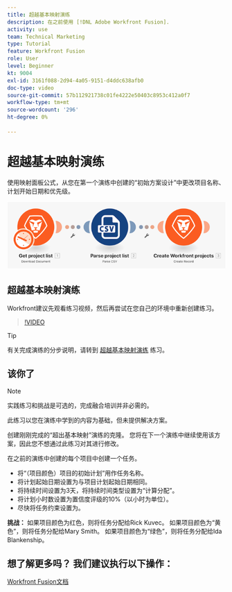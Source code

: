 ```yaml
---
title: 超越基本映射演练
description: 在之前使用 [!DNL Adobe Workfront Fusion].
activity: use
team: Technical Marketing
type: Tutorial
feature: Workfront Fusion
role: User
level: Beginner
kt: 9004
exl-id: 3161f088-2d94-4a05-9151-d4ddc638afb0
doc-type: video
source-git-commit: 57b112921738c01fe4222e50403c8953c412a0f7
workflow-type: tm+mt
source-wordcount: '296'
ht-degree: 0%

---
```


# 超越基本映射演练

使用映射面板公式，从您在第一个演练中创建的“初始方案设计”中更改项目名称、计划开始日期和优先级。

![融合场景的图像](assets/understand-the-basics-1.png)

## 超越基本映射演练

Workfront建议先观看练习视频，然后再尝试在您自己的环境中重新创建练习。

>[!VIDEO](https://video.tv.adobe.com/v/335264/?quality=12&learn=on)

>[!TIP]
>
>有关完成演练的分步说明，请转到 [超越基本映射演练](https://experienceleague.adobe.com/docs/workfront-learn/tutorials-workfront/fusion/exercises/beyond-basic-mapping.html?lang=en) 练习。

## 该你了

>[!NOTE]
>
>实践练习和挑战是可选的，完成融合培训并非必需的。

此练习以您在演练中学到的内容为基础，但未提供解决方案。

创建刚刚完成的“超出基本映射”演练的克隆。 您将在下一个演练中继续使用该方案，因此您不想通过此练习对其进行修改。

在之前的演练中创建的每个项目中创建一个任务。

* 将“（项目颜色）项目的初始计划”用作任务名称。
* 将计划起始日期设置为与项目计划起始日期相同。
* 将持续时间设置为3天，将持续时间类型设置为“计算分配”。
* 将计划小时数设置为置信度评级的10%（以小时为单位）。
* 尽快将任务约束设置为。

**挑战：** 如果项目颜色为红色，则将任务分配给Rick Kuvec。 如果项目颜色为“黄色”，则将任务分配给Mary Smith。 如果项目颜色为“绿色”，则将任务分配给Ida Blankenship。

## 想了解更多吗？ 我们建议执行以下操作：

[Workfront Fusion文档](https://experienceleague.adobe.com/docs/workfront/using/adobe-workfront-fusion/workfront-fusion-2.html?lang=en)
